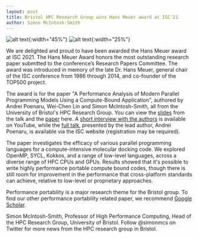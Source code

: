 ```yaml
---
layout: post
title: Bristol HPC Research Group wins Hans Meuer award at ISC'21
author: Simon McIntosh-Smith
---
```



![alt text]({{site.url}}/assets/ISC-21-Logo.png "ISC 2021 logo"){:width="45%"} ![alt text]({{site.url}}/assets/Hans-Meuer-Award-Logo.png "Hans Meuer best paper award"){:width="25%"}

We are delighted and proud to have been awarded the Hans Meuer award at ISC 2021. The Hans Meuer Award honors the most outstanding research paper submitted to the conference’s Research Papers Committee. The award was introduced in memory of the late Dr. Hans Meuer, general chair of the ISC conference from 1986 through 2014, and co-founder of the TOP500 project. 

The award is for the paper "A Performance Analysis of Modern Parallel Programming Models Using a Compute-Bound Application", authored by Andrei Poenaru, Wei-Chen Lin and Simon McIntosh-Smith, all from the University of Bristol's HPC Research Group. You can view the [slides]({{site.url}}/assets/ISC-2021-miniBUDE-slides.pdf) from the talk and the [paper]({{site.url}}/assets/ISC-Bristol-Hans-Meueur-award-2021.pdf) here. A [short interview with the authors](https://youtu.be/npAT-6LjFas) is available on YouTube, while the [full talk](https://app.swapcard.com/event/isc-high-performance-2021-digital/planning/UGxhbm5pbmdfNDQ0NzAz), presented by the lead author, Andrei Poenaru, is available via the ISC website (registration may be required).

The paper investigates the efficacy of various parallel programming languages for a compute-intensive molecular docking code. We explored OpenMP, SYCL, Kokkos, and a range of low-level languages, across a diverse range of HPC CPUs and GPUs. Results showed that it's possible to write highly performance portable compute bound codes, though there is still room for improvement in the performance that cross-platform standards can achieve, relative to low-level or proprietary approaches.

Performance portability is a major research theme for the Bristol group. To find our other performance portability related paper, we recommend [Google Scholar](https://scholar.google.co.uk/scholar?hl=en&as_sdt=0%2C5&q=McIntosh-Smith+%22performance+portability%22&btnG=).

Simon McIntosh-Smith, Professor of High Performance Computing, Head of the HPC Research Group, University of Bristol. Follow @simonmcs on Twitter for more news from the HPC research group in Bristol.

